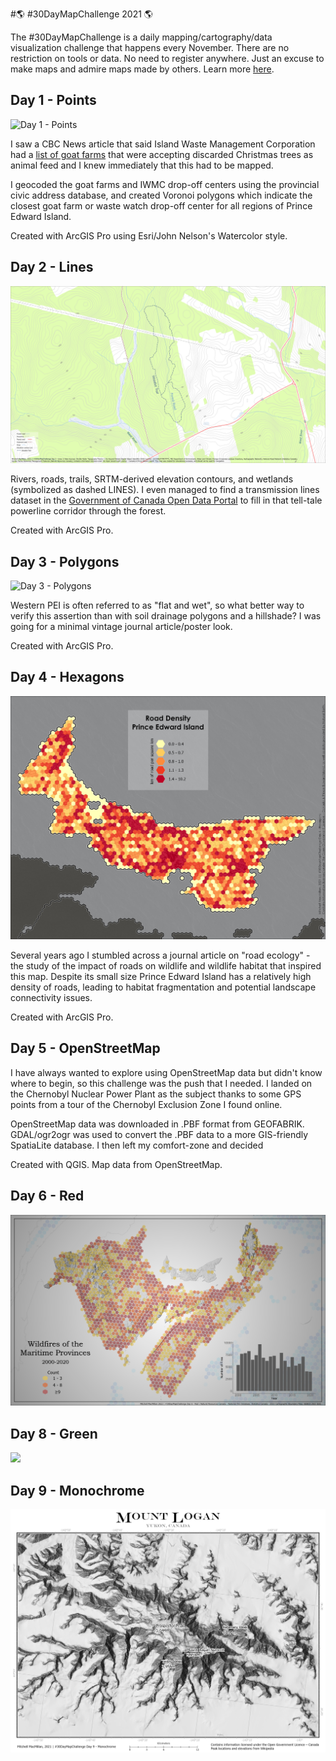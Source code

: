 #🌎 #30DayMapChallenge 2021 🌎

The #30DayMapChallenge is a daily mapping/cartography/data visualization challenge that happens every November. There are no restriction on tools or data. No need to register anywhere. Just an excuse to make maps and admire maps made by others. Learn more [here](https://30daymapchallenge.com/).

## Day 1 - Points
![Day 1 - Points](/Day01_Points_ChristmasTree.png)

I saw a CBC News article that said Island Waste Management Corporation had a [list of goat farms](https://iwmc.pe.ca/christmas-trees-goat-farms/) that were accepting discarded Christmas trees as animal feed and I knew immediately that this had to be mapped.

I geocoded the goat farms and IWMC drop-off centers using the provincial civic address database, and created Voronoi polygons which indicate the closest goat farm or waste watch drop-off center for all regions of Prince Edward Island.

Created with ArcGIS Pro using Esri/John Nelson's Watercolor style.


## Day 2 - Lines
![Day 2 - Lines](/Day02_Lines_WoodlotTrail.jpg)

Rivers, roads, trails, SRTM-derived elevation contours, and wetlands (symbolized as dashed LINES). I even managed to find a transmission lines dataset in the [Government of Canada Open Data Portal](https://open.canada.ca/data/en/dataset/8ba2aa2a-7bb9-4448-b4d7-f164409fe056) to fill in that tell-tale powerline corridor through the forest.

Created with ArcGIS Pro.


## Day 3 - Polygons
![Day 3 - Polygons](/Day03_Polygons_Soils.png)

Western PEI is often referred to as "flat and wet", so what better way to verify this assertion than with soil drainage polygons and a hillshade? I was going for a minimal vintage journal article/poster look.

Created with ArcGIS Pro.


## Day 4 - Hexagons
![Day 4 - Hexagons](/Day04_Hexagons_Texture.jpg)

Several years ago I stumbled across a journal article on "road ecology" - the study of the impact of roads on wildlife and wildlife habitat that inspired this map. Despite its small size Prince Edward Island has a relatively high density of roads, leading to habitat fragmentation and potential landscape connectivity issues.

Created with ArcGIS Pro.


## Day 5 - OpenStreetMap
I have always wanted to explore using OpenStreetMap data but didn't know where to begin, so this challenge was the push that I needed. I landed on the Chernobyl Nuclear Power Plant as the subject thanks to some GPS points from a tour of the Chernobyl Exclusion Zone I found online.

OpenStreetMap data was downloaded in .PBF format from GEOFABRIK. GDAL/ogr2ogr was used to convert the .PBF data to a more GIS-friendly SpatiaLite database. I then left my comfort-zone and decided

Created with QGIS. Map data from OpenStreetMap.

## Day 6 - Red
![](/Day06_Red_Fire_Plot.png)


## Day 8 - Green
![](/Day08_Green_ForVolPro.png)


## Day 9 - Monochrome
![](/Day09_Monochrome_MtLogan.jpg)


